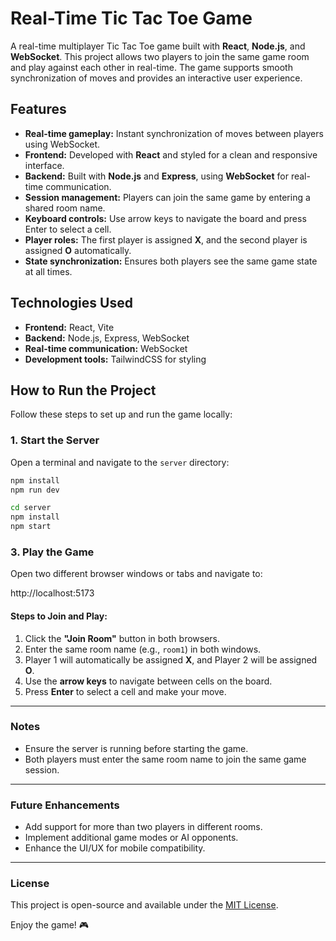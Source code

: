 # Real-Time Tic Tac Toe Game  

A real-time multiplayer Tic Tac Toe game built with **React**, **Node.js**, and **WebSocket**. This project allows two players to join the same game room and play against each other in real-time. The game supports smooth synchronization of moves and provides an interactive user experience.  

## Features  
- **Real-time gameplay:** Instant synchronization of moves between players using WebSocket.  
- **Frontend:** Developed with **React** and styled for a clean and responsive interface.  
- **Backend:** Built with **Node.js** and **Express**, using **WebSocket** for real-time communication.  
- **Session management:** Players can join the same game by entering a shared room name.  
- **Keyboard controls:** Use arrow keys to navigate the board and press Enter to select a cell.  
- **Player roles:** The first player is assigned **X**, and the second player is assigned **O** automatically.  
- **State synchronization:** Ensures both players see the same game state at all times.  

## Technologies Used  
- **Frontend:** React, Vite  
- **Backend:** Node.js, Express, WebSocket  
- **Real-time communication:** WebSocket  
- **Development tools:** TailwindCSS for styling  

## How to Run the Project  

Follow these steps to set up and run the game locally:  

### 1. Start the Server  
Open a terminal and navigate to the `server` directory:  
```bash  
npm install  
npm run dev  
```

```bash
cd server  
npm install  
npm start  
```



### 3. Play the Game  

Open two different browser windows or tabs and navigate to:  

http://localhost:5173  


#### Steps to Join and Play:  
1. Click the **"Join Room"** button in both browsers.  
2. Enter the same room name (e.g., `room1`) in both windows.  
3. Player 1 will automatically be assigned **X**, and Player 2 will be assigned **O**.  
4. Use the **arrow keys** to navigate between cells on the board.  
5. Press **Enter** to select a cell and make your move.  

---

### Notes  
- Ensure the server is running before starting the game.  
- Both players must enter the same room name to join the same game session.  

---

### Future Enhancements  
- Add support for more than two players in different rooms.  
- Implement additional game modes or AI opponents.  
- Enhance the UI/UX for mobile compatibility.  

---

### License  
This project is open-source and available under the [MIT License](LICENSE).  

Enjoy the game! 🎮  





